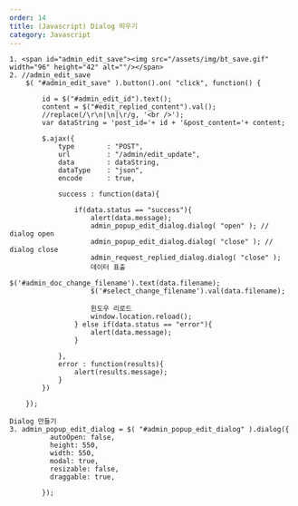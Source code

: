 ```yaml
---
order: 14
title: (Javascript) Dialog 띄우기 
category: Javascript
---
```


	1. <span id="admin_edit_save"><img src="/assets/img/bt_save.gif" width="96" height="42" alt=""/></span>
	2. //admin_edit_save
	    $( "#admin_edit_save" ).button().on( "click", function() {
	    	
	    	id = $("#admin_edit_id").text();
	    	content = $("#edit_replied_content").val();
			//replace(/\r\n|\n|\r/g, '<br />');
			var dataString = 'post_id='+ id + '&post_content='+ content;
			
	        $.ajax({
	            type        : "POST",
	            url         : "/admin/edit_update",
	            data        : dataString,  
	            dataType    : "json",
	            encode      : true,

			    success : function(data){
			    	
			    	if(data.status == "success"){
			    		alert(data.message);
			    		admin_popup_edit_dialog.dialog( "open" ); // dialog open
			    		admin_popup_edit_dialog.dialog( "close" ); // dialog close
			    		admin_request_replied_dialog.dialog( "close" );
						데이터 표출
						$('#admin_doc_change_filename').text(data.filename);
						$('#select_change_filename').val(data.filename);
			
						윈도우 리로드
						window.location.reload();
			    	} else if(data.status == "error"){
			    		alert(data.message);
			    	}

			    },
			    error : function(results){
		            alert(results.message);
			    }   
	        })
	      
	    });

	Dialog 만들기
	3. admin_popup_edit_dialog = $( "#admin_popup_edit_dialog" ).dialog({
		      autoOpen: false,
		      height: 550,
		      width: 550,
		      modal: true,
		      resizable: false,
			  draggable: true,
			  
		    });
